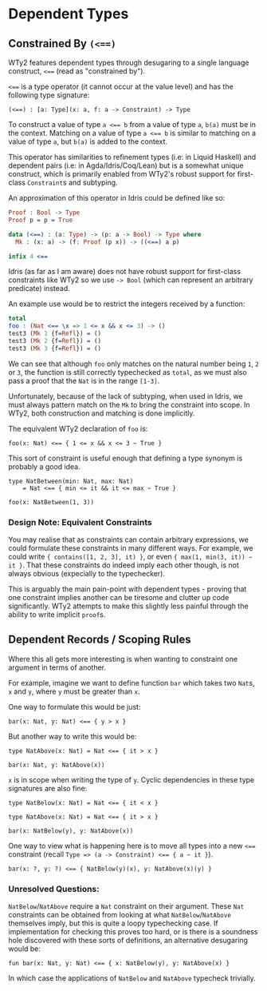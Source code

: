 # Dependent Types

## Constrained By `(<==)`

WTy2 features dependent types through desugaring to a single language construct, `<==` (read as "constrained by").

`<==` is a type operator (it cannot occur at the value level) and has the following type signature:

```WTy2
(<==) : [a: Type](x: a, f: a -> Constraint) -> Type
```

To construct a value of type `a <== b` from a value of type `a`, `b(a)` must be in the context. Matching on a value of type `a <== b` is similar to matching on a value of type `a`, but `b(a)` is added to the context.

This operator has similarities to refinement types (i.e: in Liquid Haskell) and dependent pairs (i.e: in Agda/Idris/Coq/Lean) but is a somewhat unique construct, which is primarily enabled from WTy2's robust support for first-class `Constraint`s and subtyping.

An approximation of this operator in Idris could be defined like so:

```idris
Proof : Bool -> Type
Proof p = p = True

data (<==) : (a: Type) -> (p: a -> Bool) -> Type where
  Mk : (x: a) -> (f: Proof (p x)) -> ((<==) a p)

infix 4 <==
```

Idris (as far as I am aware) does not have robust support for first-class constraints like WTy2 so we use `-> Bool` (which can represent an arbitrary predicate) instead.

An example use would be to restrict the integers received by a function:

```idris
total
foo : (Nat <== \x => 1 <= x && x <= 3) -> ()
test3 (Mk 1 {f=Refl}) = ()
test3 (Mk 2 {f=Refl}) = ()
test3 (Mk 3 {f=Refl}) = ()
```

We can see that although `foo` only matches on the natural number being `1`, `2` or `3`, the function is still correctly typechecked as `total`, as we must also pass a proof that the `Nat` is in the range `[1-3]`.

Unfortunately, because of the lack of subtyping, when used in Idris, we must always pattern match on the `Mk` to bring the constraint into scope. In WTy2, both construction and matching is done implicitly.

The equivalent WTy2 declaration of `foo` is:

```WTy2
foo(x: Nat) <== { 1 <= x && x <= 3 ~ True }
```

This sort of constraint is useful enough that defining a type synonym is probably a good idea.

```
type NatBetween(min: Nat, max: Nat)
    = Nat <== { min <= it && it <= max ~ True }

foo(x: NatBetween(1, 3))
```

### Design Note: Equivalent Constraints

You may realise that as constraints can contain arbitrary expressions, we could formulate these constraints in many different ways. For example, we could write `{ contains([1, 2, 3], it) }`, or even `{ max(1, min(3, it)) ~ it }`. That these constraints do indeed imply each other though, is not always obvious (expecially to the typechecker).

This is arguably the main pain-point with dependent types - proving that one constraint implies another can be tiresome and clutter up code significantly. WTy2 attempts to make this slightly less painful through the ability to write implicit `proof`s.

## Dependent Records / Scoping Rules

Where this all gets more interesting is when wanting to constraint one argument in terms of another.

For example, imagine we want to define function `bar` which takes two `Nat`s, `x` and `y`, where `y` must be greater than `x`.

One way to formulate this would be just:

```
bar(x: Nat, y: Nat) <== { y > x }
```

But another way to write this would be:

```
type NatAbove(x: Nat) = Nat <== { it > x }

bar(x: Nat, y: NatAbove(x))
```

`x` is in scope when writing the type of `y`. Cyclic dependencies in these type signatures are also fine:

```
type NatBelow(x: Nat) = Nat <== { it < x }

type NatAbove(x: Nat) = Nat <== { it > x }

bar(x: NatBelow(y), y: NatAbove(x))
```

One way to view what is happening here is to move all types into a new `<==` constraint (recall `Type => (a -> Constraint) <== { a ~ it }`).

```
bar(x: ?, y: ?) <== { NatBelow(y)(x), y: NatAbove(x)(y) }
```

### Unresolved Questions:

`NatBelow`/`NatAbove` require a `Nat` constraint on their argument. These `Nat` constraints can be obtained from looking at what `NatBelow`/`NatAbove` themselves imply, but this is quite a loopy typechecking case. If implementation for checking this proves too hard, or is there is a soundness hole discovered with these sorts of definitions, an alternative desugaring would be:

```
fun bar(x: Nat, y: Nat) <== { x: NatBelow(y), y: NatAbove(x) }
```

In which case the applications of `NatBelow` and `NatAbove` typecheck trivially.
